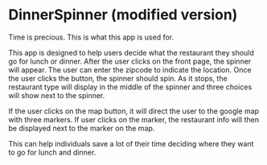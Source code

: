 # DinnerSpinner (modified version) 

Time is precious. This is what this app is used for.

This app is designed to help users decide what the restaurant they should go for lunch or dinner. After the user clicks on the 
front page, the spinner will appear. The user can enter the zipcode to indicate the location. Once the user clicks the button, the spinner should spin. As it stops, the restaurant type will display in the middle of the spinner and three choices will show 
next to the spinner. 

If the user clicks on the map button, it will direct the user to the google map with three markers. If user clicks on the marker, the restaurant info will then be displayed next to the marker on the map. 

This can help individuals save a lot of their time deciding where they want to go for lunch and dinner.
